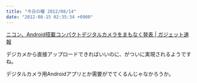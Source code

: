 ```yaml
---
title: "今日の糧 2012/08/14"
date: "2012-08-15 02:35:34 +0900"
---
```


  [ニコン、Android搭載コンパクトデジタルカメラをまもなく発表 | ガジェット速報](http://ggsoku.com/2012/08/nikon-coolpix-s800/)

デジカメから直接アップロードできればいいのに、がついに実現されるようですね。

デジタルカメラ用Androidアプリとか需要がでてくるんじゃなかろうか。

